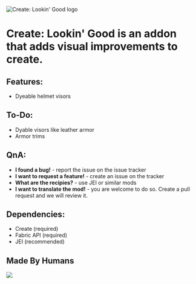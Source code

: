 ![Create: Lookin' Good logo](https://cdn.modrinth.com/data/cached_images/fd9c360b4f074d25038152a5f7b893451e2ee977.png)

# Create: Lookin' Good is an addon that adds visual improvements to create.

## Features:
- Dyeable helmet visors

## To-Do:
- Dyable visors like leather armor
- Armor trims

## QnA:
- **I found a bug!** - report the issue on the issue tracker
- **I want to request a feature!** - create an issue on the tracker
- **What are the recipies?** - use JEI or similar mods
- **I want to translate the mod!** - you are welcome to do so. Create a pull request and we will review it.

## Dependencies:

- Create (required)
- Fabric API (required)
- JEI (recommended)

## Made By Humans

[<img src="https://humanmademark.com/white-logo.png">](https://humanmademark.com)
